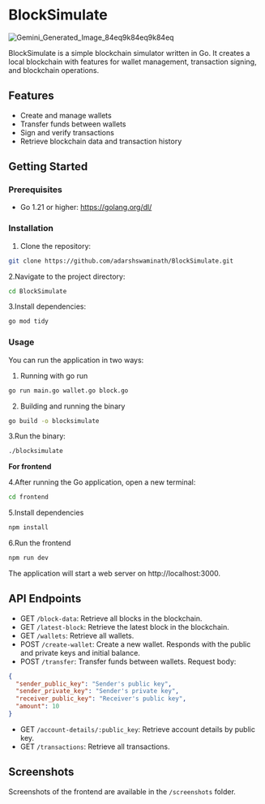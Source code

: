 # BlockSimulate
![Gemini_Generated_Image_84eq9k84eq9k84eq](https://github.com/user-attachments/assets/05212040-78a7-4cd1-917e-044180f02f51)

BlockSimulate is a simple blockchain simulator written in Go. It creates a local blockchain with features for wallet management, transaction signing, and blockchain operations.

## Features

* Create and manage wallets
* Transfer funds between wallets
* Sign and verify transactions
* Retrieve blockchain data and transaction history

## Getting Started

### Prerequisites

* Go 1.21 or higher: https://golang.org/dl/

### Installation

1. Clone the repository:

```sh
git clone https://github.com/adarshswaminath/BlockSimulate.git
```

2.Navigate to the project directory:

```sh
cd BlockSimulate
```

3.Install dependencies:

```sh
go mod tidy
```


### Usage
You can run the application in two ways:

1. Running with go run
```sh
go run main.go wallet.go block.go
```

2. Building and running the binary
```sh
go build -o blocksimulate
```
3.Run the binary:

```sh
./blocksimulate
```
**For frontend**

4.After running the Go application, open a new terminal:
```sh
cd frontend
```
5.Install dependencies
```sh
npm install
```
6.Run the frontend
```sh
npm run dev
```


The application will start a web server on http://localhost:3000.

## API Endpoints

- GET `/block-data`: Retrieve all blocks in the blockchain.
- GET `/latest-block`: Retrieve the latest block in the blockchain.
- GET `/wallets`: Retrieve all wallets.
- POST `/create-wallet`: Create a new wallet. Responds with the public and private keys and initial balance.
- POST `/transfer`: Transfer funds between wallets.
Request body:
```json
{
  "sender_public_key": "Sender's public key",
  "sender_private_key": "Sender's private key",
  "receiver_public_key": "Receiver's public key",
  "amount": 10
}
```
- GET `/account-details/:public_key`: Retrieve account details by public key.
- GET `/transactions`: Retrieve all transactions.

## Screenshots
Screenshots of the frontend are available in the `/screenshots` folder.